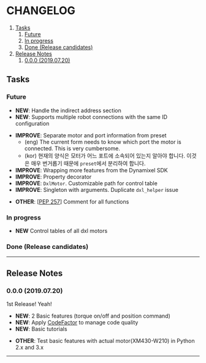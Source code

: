# CHANGELOG

1. [Tasks](#Tasks)
    1. [Future](#Future)
    2. [In progress](#In-progress)
    3. [Done (Release candidates)](#Done-Release-candidates)
2. [Release Notes](#Release-Notes)
    1. [0.0.0 (2019.07.20)](#000-20190720)

## Tasks

<!-- Tags
NEW : added new feature
FIX : bug fixed
IMPROVE : feature improved
REMOVE : feature removed
OTHER
-->

### Future

- **NEW**: Handle the indirect address section
- **NEW**: Supports multiple robot connections with the same ID configuration

<!--  -->

- **IMPROVE**: Separate motor and port information from preset
    - (eng) The current form needs to know which port the motor is connected. This is very cumbersome.
    - (kor) 현재의 양식은 모터가 어느 포트에 소속되어 있는지 알아야 합니다. 이것은 매우 번거롭기 때문에 `preset`에서 분리하여 합니다.
- **IMPROVE**: Wrapping more features from the Dynamixel SDK
- **IMPROVE**: Property decorator
- **IMPROVE**: `DxlMotor`. Customizable path for control table
- **IMPROVE**: Singleton with arguments. Duplicate `dxl_helper` issue

<!--  -->

- **OTHER**: [[PEP 257](https://www.python.org/dev/peps/pep-0257/)] Comment for all functions

### In progress

- **NEW** Control tables of all dxl motors

### Done (Release candidates)

---

## Release Notes

<!-- Tags
NEW : added new feature
FIXED : bug fixed
IMPROVED : feature improved
REMOVED : feature removed
OTHER
-->

### 0.0.0 (2019.07.20)

1st Release! Yeah!

- **NEW**: 2 Basic features (torque on/off and position command)
- **NEW**: Apply [CodeFactor](https://www.codefactor.io/) to manage code quality
- **NEW**: Basic tutorials

<!--  -->

- **OTHER**: Test basic features with actual motor(XM430-W210) in Python 2.x and 3.x

---

<!--  -->

<!-- EXAMPLE

- **New** Prefer unused links for reference link label completions ([#414](https://github.com/yzhang-gh/vscode-markdown/issues/414)). Thanks, [Chris (@alshain)](https://github.com/alshain).
- **New**: Option `markdown.extension.print.onFileSave` ([#417](https://github.com/yzhang-gh/vscode-markdown/issues/417)). Thanks, [Li Yiming (@upupming)](https://github.com/upupming).
- **New**: Autocompletion for heading links ([#419](https://github.com/yzhang-gh/vscode-markdown/issues/419)). Thanks again, [Chris (@alshain)](https://github.com/alshain).

-->
<!--  -->
<!--

- **Fix**: Syntax decorations ([#390](https://github.com/yzhang-gh/vscode-markdown/issues/390)).
- **Fix**: Table formatter ([#408](https://github.com/yzhang-gh/vscode-markdown/issues/408)).
- **Fix**: Delete space rather than outdent list when there are two or more spaces on <kbd>Backspace</kbd> ([#410](https://github.com/yzhang-gh/vscode-markdown/issues/410)).
- **Fix**: Image paths in exported HTML ([#415](https://github.com/yzhang-gh/vscode-markdown/issues/415), [#429](https://github.com/yzhang-gh/vscode-markdown/issues/429)).
- **Fix**: TOC and fenced code blocks ([#425](https://github.com/yzhang-gh/vscode-markdown/issues/425)).
- **Other**: Sort KaTeX functions (lowercase first) ([#413](https://github.com/yzhang-gh/vscode-markdown/issues/413)).
- **Other**: Update KaTeX supported functions ([#416](https://github.com/yzhang-gh/vscode-markdown/issues/416)). Thanks again, [Li Yiming (@upupming)](https://github.com/upupming).

-->
